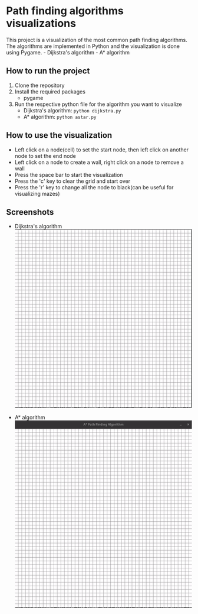 # Path finding algorithms visualizations

This project is a visualization of the most common path finding algorithms. The algorithms are implemented in Python and the visualization is done using Pygame.
    - Dijkstra's algorithm
    - A* algorithm

## How to run the project
1. Clone the repository
2. Install the required packages
   - pygame
3. Run the respective python file for the algorithm you want to visualize
   - Dijkstra's algorithm: `python dijkstra.py`
   - A* algorithm: `python astar.py`

## How to use the visualization
- Left click on a node(cell) to set the start node, then left click on another node to set the end node
- Left click on a node to create a wall, right click on a node to remove a wall
- Press the space bar to start the visualization
- Press the 'c' key to clear the grid and start over
- Press the 'r' key to change all the node to black(can be  useful for visualizing mazes)

## Screenshots
- Dijkstra's algorithm
![Dijkstra's algorithm](screenshots/dijkstra.gif)

- A* algorithm
![A* algorithm](screenshots/astar.gif)